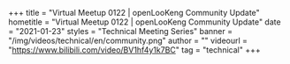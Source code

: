 +++
title = "Virtual Meetup 0122 | openLooKeng Community Update"
hometitle = "Virtual Meetup 0122 | openLooKeng Community Update"
date = "2021-01-23"
styles = "Technical Meeting Series"
banner = "/img/videos/technical/en/community.png"
author = ""
videourl = "https://www.bilibili.com/video/BV1hf4y1k7BC"
tag = "technical"
+++